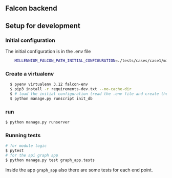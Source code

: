 ## Falcon backend

## Setup for development

### Initial configuration
The initial configuration is in the .env file
```sh
    MILLENNIUM_FALCON_PATH_INITIAL_CONFIGURATION=./tests/cases/case1/millennium-falcon.json
```

### Create a virtualenv
```sh
  $ pyenv virtualenv 3.12 falcon-env 
  $ pip3 install -r requirements-dev.txt --no-cache-dir
  $ # load the initial configuration (read the .env file and create the data on the db)
  $ python manage.py runscript init_db
```

### run
```sh
$ python manage.py runserver
```

### Running tests
```sh
# for module logic
$ pytest
# for the api graph app
$ python manage.py test graph_app.tests
```

Inside the app `graph_app` also there are some tests for each end point.